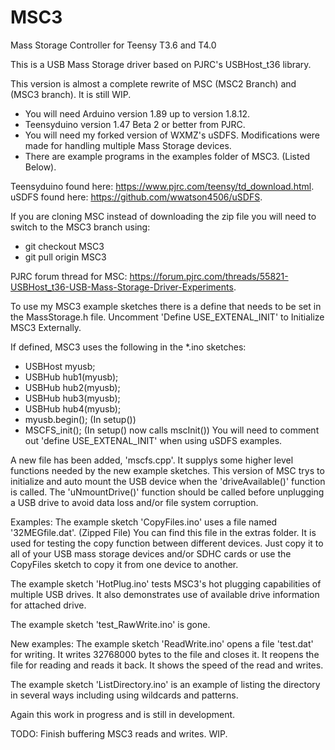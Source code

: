 # MSC3
Mass Storage Controller for Teensy T3.6 and T4.0

This is a USB Mass Storage driver based on PJRC's USBHost_t36 library.

This version is almost a complete rewrite of MSC (MSC2 Branch) and (MSC3 branch).
It is still WIP.

- You will need Arduino version 1.89 up to version 1.8.12.
- Teensyduino version 1.47 Beta 2 or better from PJRC.
- You will need my forked version of WXMZ's uSDFS. Modifications
  were made for handling multiple Mass Storage devices.
- There are example programs in the examples folder of MSC3. (Listed Below).

Teensyduino found here: https://www.pjrc.com/teensy/td_download.html.      
uSDFS found here: https://github.com/wwatson4506/uSDFS.

If you are cloning MSC instead of downloading the zip file you will need to switch to the MSC3 branch using:
- git checkout MSC3
- git pull origin MSC3

PJRC forum thread for MSC: https://forum.pjrc.com/threads/55821-USBHost_t36-USB-Mass-Storage-Driver-Experiments.

To use my MSC3 example sketches there is a define that needs to be set in the MassStorage.h file.
Uncomment 'Define USE_EXTENAL_INIT' to Initialize MSC3 Externally.

If defined, MSC3 uses the following in the *.ino sketches:
- USBHost myusb;
- USBHub hub1(myusb);
- USBHub hub2(myusb);
- USBHub hub3(myusb);
- USBHub hub4(myusb);
- myusb.begin(); (In setup())
- MSCFS_init();   (In setup() now calls mscInit())
You will need to comment out 'define USE_EXTENAL_INIT' when using uSDFS examples.

A new file has been added, 'mscfs.cpp'. It supplys some higher level functions needed by the new example sketches.
This version of MSC trys to initialize and auto mount the USB device when the 'driveAvailable()' function is called.
The 'uNmountDrive()' function should be called before unplugging a USB drive to avoid data loss and/or file system corruption.

Examples:
The example sketch 'CopyFiles.ino' uses a file named '32MEGfile.dat'. (Zipped File) You can find this file in the extras folder. It is used for testing the copy function between different devices. Just copy it to all of your USB mass storage devices and/or SDHC cards or use the CopyFiles sketch to copy it from one device to another.

The example sketch 'HotPlug.ino' tests MSC3's hot plugging capabilities of multiple USB drives. It also demonstrates use of available drive information for attached drive.

The example sketch 'test_RawWrite.ino' is gone.

New examples:
The example sketch 'ReadWrite.ino' opens a file 'test.dat' for writing. It writes 32768000 bytes to the file and closes it. It reopens the file for reading and reads it back. It shows the speed of the read and writes.

The example sketch 'ListDirectory.ino' is an example of listing the directory in several ways including using wildcards and patterns.

Again this work in progress and is still in development.

TODO: Finish buffering MSC3 reads and writes. WIP.
